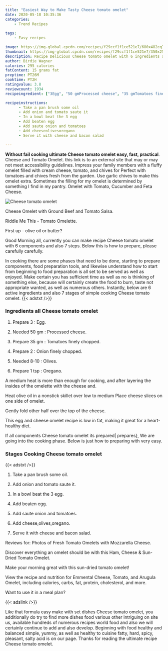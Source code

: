 ```yaml
---
title: "Easiest Way to Make Tasty Cheese tomato omelet"
date: 2020-05-18 10:35:36
categories:
    - Trend Recipes
    
tags:
    - Easy recipes

image: https://img-global.cpcdn.com/recipes/f29ccf1f1ce521e7/680x482cq70/cheese-tomato-omelet-recipe-main-photo.jpg
thumbnail: https://img-global.cpcdn.com/recipes/f29ccf1f1ce521e7/350x250cq70/cheese-tomato-omelet-recipe-main-photo.jpg
description: Recipe Delicious Cheese tomato omelet with 6 ingredients and 7 stages of easy cooking.
author: Birdie Wagner
calories: 295 calories
fatContent: 15 grams fat
preptime: PT26M
cooktime: PT2H
ratingvalue: 3.8
reviewcount: 1934
recipeingredient: ["3Egg", "50 gmProcessed cheese", "35 gmTomatoes finely chopped", "2Onion finely chopped", "8-10Olives", "1 tspOregano"]

recipeinstructions: 
      - Take a pan brush some oil 
      - Add onion and tomato saute it 
      - In a bowl beat the 3 egg 
      - Add beaten egg 
      - Add saute onion and tomatoes 
      - Add cheeseolivesoregano 
      - Serve it with cheese and bacon salad

---
```




**Without fail cooking ultimate Cheese tomato omelet easy, fast, practical**. Cheese and Tomato Omelet. this link is to an external site that may or may not meet accessibility guidelines. Impress your family members with a fluffy omelet filled with cream cheese, tomato, and chives for Perfect with tomatoes and chives fresh from the garden. Use garlic chives to make this omelet extra. Sometimes the filling for my omelet is determined by something I find in my pantry. Omelet with Tomato, Cucumber and Feta Cheese.


![Cheese tomato omelet](https://img-global.cpcdn.com/recipes/f29ccf1f1ce521e7/680x482cq70/cheese-tomato-omelet-recipe-main-photo.jpg "Cheese tomato omelet")



Cheese Omelet with Ground Beef and Tomato Salsa.

Riddle Me This - Tomato Omelette.

First up - olive oil or butter?


Good Morning all, currently you can make recipe Cheese tomato omelet with 6 components and also 7 steps. Below this is how to prepare, please carefully carefully.

In cooking there are some phases that need to be done, starting to prepare components, food preparation tools, and likewise understand how to start from beginning to food preparation is all set to be served as well as enjoyed. Make certain you has sufficient time as well as no is thinking of something else, because will certainly create the food to burn, taste not appropriate wanted, as well as numerous others. Instantly, below are 6 active ingredients and also 7 stages of simple cooking Cheese tomato omelet.
{{< adstxt />}}

### Ingredients all Cheese tomato omelet


1. Prepare 3 : Egg.

1. Needed 50 gm : Processed cheese.

1. Prepare 35 gm : Tomatoes finely chopped.

1. Prepare 2 : Onion finely chopped.

1. Needed 8-10 : Olives.

1. Prepare 1 tsp : Oregano.


A medium heat is more than enough for cooking, and after layering the insides of the omelette with the cheese and.

Heat olive oil in a nonstick skillet over low to medium Place cheese slices on one side of omelet.

Gently fold other half over the top of the cheese.

This egg and cheese omelet recipe is low in fat, making it great for a heart-healthy diet.


If all components Cheese tomato omelet its prepared| prepares}, We are going into the cooking phase. Below is just how to preparing with very easy.

### Stages Cooking Cheese tomato omelet

{{< adstxt />}}


1. Take a pan brush some oil.



1. Add onion and tomato saute it.



1. In a bowl beat the 3 egg.



1. Add beaten egg.



1. Add saute onion and tomatoes.



1. Add cheese,olives,oregano.



1. Serve it with cheese and bacon salad.




Reviews for: Photos of Fresh Tomato Omelets with Mozzarella Cheese.

Discover everything an omelet should be with this Ham, Cheese &amp; Sun-Dried Tomato Omelet.

Make your morning great with this sun-dried tomato omelet!

View the recipe and nutrition for Emmental Cheese, Tomato, and Arugula Omelet, including calories, carbs, fat, protein, cholesterol, and more.

Want to use it in a meal plan?


{{< adslink />}}

Like that formula easy make with set dishes Cheese tomato omelet, you additionally do try to find more dishes food various other intriguing on site us, available hundreds of numerous recipes world food and also we will certainly continue to add and also develop. Beginning with food healthy and balanced simple, yummy, as well as healthy to cuisine fatty, hard, spicy, pleasant, salty acid is on our page. Thanks for reading the ultimate recipe Cheese tomato omelet.
